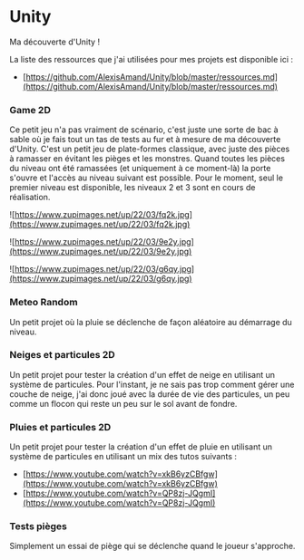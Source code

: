 # Unity

Ma découverte d'Unity !

La liste des ressources que j'ai utilisées pour mes projets est disponible ici : 

* [https://github.com/AlexisAmand/Unity/blob/master/ressources.md](https://github.com/AlexisAmand/Unity/blob/master/ressources.md)

### Game 2D

Ce petit jeu  n'a pas vraiment de scénario, c'est juste une sorte de bac à sable où je fais tout un tas de tests au fur et à mesure de ma découverte d'Unity. C'est un petit jeu de plate-formes classique, avec juste des pièces à ramasser en évitant les pièges et les monstres. Quand toutes les pièces du niveau ont été ramassées (et uniquement à ce moment-là) la porte s'ouvre et l'accès au niveau suivant est possible. Pour le moment, seul le premier niveau est disponible, les niveaux 2 et 3 sont en cours de réalisation.

![https://www.zupimages.net/up/22/03/fq2k.jpg](https://www.zupimages.net/up/22/03/fq2k.jpg)

![https://www.zupimages.net/up/22/03/9e2y.jpg](https://www.zupimages.net/up/22/03/9e2y.jpg)

![https://www.zupimages.net/up/22/03/g6qy.jpg](https://www.zupimages.net/up/22/03/g6qy.jpg)

### Meteo Random

Un petit projet où la pluie se déclenche de façon aléatoire au démarrage du niveau.

### Neiges et particules 2D

Un petit projet pour tester la création d'un effet de neige en utilisant un système de particules. Pour l'instant, je ne sais pas trop comment gérer une couche de neige, j'ai donc joué avec la durée de vie des particules, un peu comme un flocon qui reste un peu sur le sol avant de fondre.

### Pluies et particules 2D

Un petit projet pour tester la création d'un effet de pluie en utilisant un système de particules en utilisant un mix des tutos suivants :

* [https://www.youtube.com/watch?v=xkB6yzCBfgw](https://www.youtube.com/watch?v=xkB6yzCBfgw)
* [https://www.youtube.com/watch?v=QP8zj-JQgmI](https://www.youtube.com/watch?v=QP8zj-JQgmI)

### Tests pièges

Simplement un essai de piège qui se déclenche quand le joueur s'approche.


